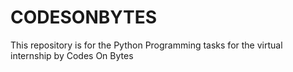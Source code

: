 # CODESONBYTES
This repository is for the Python Programming tasks for the virtual internship by Codes On Bytes
